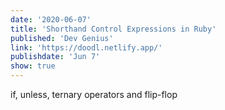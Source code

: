 ```yaml
---
date: '2020-06-07'
title: 'Shorthand Control Expressions in Ruby'
published: 'Dev Genius'
link: 'https://doodl.netlify.app/'
publishdate: 'Jun 7'
show: true
---
```


if, unless, ternary operators and flip-flop